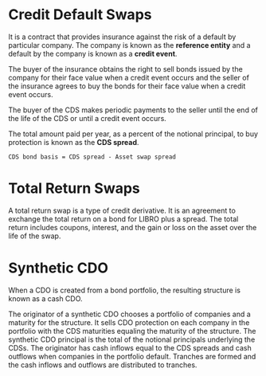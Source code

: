 Credit Default Swaps
====================

It is a contract that provides insurance against the risk of a default by particular company. The company is known as the **reference entity** and a default by the company is known as a **credit event**.

The buyer of the insurance obtains the right to sell bonds issued by the company for their face value when a credit event occurs and the seller of the insurance agrees to buy the bonds for their face value when a credit event occurs.

The buyer of the CDS makes periodic payments to the seller until the end of the life of the CDS or until a credit event occurs.

The total amount paid per year, as a percent of the notional principal, to buy protection is known as the **CDS spread**.

    CDS bond basis = CDS spread - Asset swap spread


Total Return Swaps
==================

A total return swap is a type of credit derivative. It is an agreement to exchange the total return on a bond for LIBRO plus a spread. The total return includes coupons, interest, and the gain or loss on the asset over the life of the swap.


Synthetic CDO
===========================
When a CDO is created from a bond portfolio, the resulting structure is known as a cash CDO. 

The originator of a synthetic CDO chooses a portfolio of companies and a maturity for the structure. It sells CDO protection on each company in the portfolio with the CDS maturities equaling the maturity of the structure. The synthetic CDO principal is the total of the notional principals underlying the CDSs. The originator has cash inflows equal to the CDS spreads and cash outflows when companies in the portfolio default. Tranches are formed and the cash inflows and outflows are distributed to tranches.








